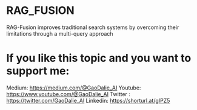 # RAG_FUSION
RAG-Fusion improves traditional search systems by overcoming their limitations through a multi-query approach

# If you like this topic and you want to support me:

Medium: https://medium.com/@GaoDalie_AI
Youtube: https://www.youtube.com/@GaoDalie_AI
Twitter : https://twitter.com/GaoDalie_AI
Linkedin: https://shorturl.at/gIPZ5
